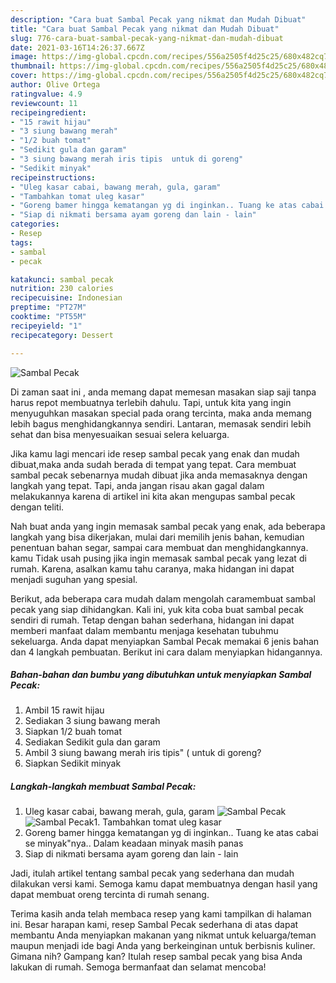 ```yaml
---
description: "Cara buat Sambal Pecak yang nikmat dan Mudah Dibuat"
title: "Cara buat Sambal Pecak yang nikmat dan Mudah Dibuat"
slug: 776-cara-buat-sambal-pecak-yang-nikmat-dan-mudah-dibuat
date: 2021-03-16T14:26:37.667Z
image: https://img-global.cpcdn.com/recipes/556a2505f4d25c25/680x482cq70/sambal-pecak-foto-resep-utama.jpg
thumbnail: https://img-global.cpcdn.com/recipes/556a2505f4d25c25/680x482cq70/sambal-pecak-foto-resep-utama.jpg
cover: https://img-global.cpcdn.com/recipes/556a2505f4d25c25/680x482cq70/sambal-pecak-foto-resep-utama.jpg
author: Olive Ortega
ratingvalue: 4.9
reviewcount: 11
recipeingredient:
- "15 rawit hijau"
- "3 siung bawang merah"
- "1/2 buah tomat"
- "Sedikit gula dan garam"
- "3 siung bawang merah iris tipis  untuk di goreng"
- "Sedikit minyak"
recipeinstructions:
- "Uleg kasar cabai, bawang merah, gula, garam"
- "Tambahkan tomat uleg kasar"
- "Goreng bamer hingga kematangan yg di inginkan.. Tuang ke atas cabai se minyak&#34;nya.. Dalam keadaan minyak masih panas"
- "Siap di nikmati bersama ayam goreng dan lain - lain"
categories:
- Resep
tags:
- sambal
- pecak

katakunci: sambal pecak 
nutrition: 230 calories
recipecuisine: Indonesian
preptime: "PT27M"
cooktime: "PT55M"
recipeyield: "1"
recipecategory: Dessert

---
```



![Sambal Pecak](https://img-global.cpcdn.com/recipes/556a2505f4d25c25/680x482cq70/sambal-pecak-foto-resep-utama.jpg)

Di zaman  saat ini , anda memang dapat memesan masakan siap saji tanpa harus repot membuatnya terlebih dahulu. Tapi, untuk kita yang ingin menyuguhkan masakan special pada orang tercinta, maka anda memang lebih bagus menghidangkannya sendiri. Lantaran, memasak sendiri lebih sehat dan bisa menyesuaikan sesuai selera keluarga.

Jika kamu lagi mencari ide resep sambal pecak yang enak dan mudah dibuat,maka anda sudah berada di tempat yang tepat. Cara membuat sambal pecak  sebenarnya mudah dibuat jika anda memasaknya dengan langkah yang tepat. Tapi, anda jangan risau akan gagal dalam melakukannya 
karena di artikel ini kita akan mengupas sambal pecak dengan teliti.  



Nah buat anda yang ingin memasak sambal pecak yang enak, ada beberapa langkah yang bisa dikerjakan, mulai dari memilih jenis bahan, kemudian penentuan bahan segar, sampai cara membuat dan menghidangkannya. kamu Tidak usah pusing jika ingin memasak sambal pecak yang lezat di rumah. Karena, asalkan kamu  tahu caranya, maka hidangan ini dapat menjadi suguhan yang spesial.

Berikut, ada beberapa cara mudah dalam mengolah caramembuat sambal pecak yang siap dihidangkan. Kali ini, yuk kita coba buat sambal pecak sendiri di rumah. Tetap dengan bahan sederhana, hidangan ini dapat memberi manfaat dalam membantu menjaga kesehatan tubuhmu sekeluarga. Anda dapat menyiapkan Sambal Pecak memakai 6 jenis bahan dan 4 langkah pembuatan. Berikut ini cara dalam menyiapkan hidangannya.

<!--inarticleads1-->

##### Bahan-bahan dan bumbu yang dibutuhkan untuk menyiapkan Sambal Pecak:

1. Ambil 15 rawit hijau
1. Sediakan 3 siung bawang merah
1. Siapkan 1/2 buah tomat
1. Sediakan Sedikit gula dan garam
1. Ambil 3 siung bawang merah iris tipis&#34; ( untuk di goreng?
1. Siapkan Sedikit minyak




<!--inarticleads2-->

##### Langkah-langkah membuat Sambal Pecak:

1. Uleg kasar cabai, bawang merah, gula, garam
<img src="https://img-global.cpcdn.com/steps/c93380192dd68409/160x128cq70/sambal-pecak-langkah-memasak-1-foto.jpg" alt="Sambal Pecak"><img src="https://img-global.cpcdn.com/steps/a9b854dfeae85801/160x128cq70/sambal-pecak-langkah-memasak-1-foto.jpg" alt="Sambal Pecak">1. Tambahkan tomat uleg kasar
1. Goreng bamer hingga kematangan yg di inginkan.. Tuang ke atas cabai se minyak&#34;nya.. Dalam keadaan minyak masih panas
1. Siap di nikmati bersama ayam goreng dan lain - lain




Jadi, itulah artikel tentang  sambal pecak  yang sederhana dan mudah dilakukan versi kami. Semoga kamu dapat membuatnya dengan hasil yang dapat membuat oreng tercinta di rumah senang. 

Terima kasih anda telah membaca resep yang kami tampilkan di halaman ini. Besar harapan kami, resep  Sambal Pecak sederhana di atas dapat membantu Anda menyiapkan makanan yang nikmat untuk keluarga/teman maupun menjadi ide bagi Anda yang berkeinginan untuk berbisnis kuliner. Gimana nih? Gampang kan? Itulah resep sambal pecak yang bisa Anda lakukan di rumah. Semoga bermanfaat dan selamat mencoba!

